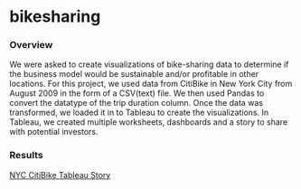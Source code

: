 # bikesharing

### Overview
We were asked to create visualizations of bike-sharing data to determine if the business model would be sustainable and/or profitable in other locations. For this project, we used data from CitiBike in New York City from August 2009 in the form of a CSV(text) file. We then used Pandas to convert the datatype of the trip duration column.  Once the data was transformed, we loaded it in to Tableau to create the visualizations.  In Tableau, we created multiple worksheets, dashboards and a story to share with potential investors.  
### Results
[NYC CitiBike Tableau Story](https://public.tableau.com/app/profile/lindsey.asterman/viz/NYCCitiBikeStory_16549080246990/NYCCitiBikeStory?publish=yes)
